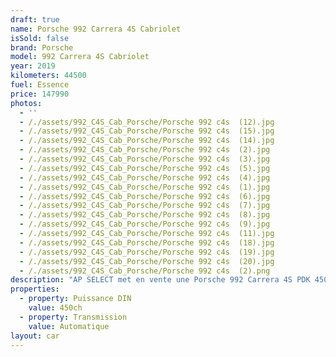 ```yaml
---
draft: true
name: Porsche 992 Carrera 4S Cabriolet
isSold: false
brand: Porsche
model: 992 Carrera 4S Cabriolet
year: 2019
kilometers: 44500
fuel: Essence
price: 147990
photos:
  - ''
  - /./assets/992_C4S_Cab_Porsche/Porsche 992 c4s  (12).jpg
  - /./assets/992_C4S_Cab_Porsche/Porsche 992 c4s  (15).jpg
  - /./assets/992_C4S_Cab_Porsche/Porsche 992 c4s  (14).jpg
  - /./assets/992_C4S_Cab_Porsche/Porsche 992 c4s  (2).jpg
  - /./assets/992_C4S_Cab_Porsche/Porsche 992 c4s  (3).jpg
  - /./assets/992_C4S_Cab_Porsche/Porsche 992 c4s  (5).jpg
  - /./assets/992_C4S_Cab_Porsche/Porsche 992 c4s  (4).jpg
  - /./assets/992_C4S_Cab_Porsche/Porsche 992 c4s  (1).jpg
  - /./assets/992_C4S_Cab_Porsche/Porsche 992 c4s  (6).jpg
  - /./assets/992_C4S_Cab_Porsche/Porsche 992 c4s  (7).jpg
  - /./assets/992_C4S_Cab_Porsche/Porsche 992 c4s  (8).jpg
  - /./assets/992_C4S_Cab_Porsche/Porsche 992 c4s  (9).jpg
  - /./assets/992_C4S_Cab_Porsche/Porsche 992 c4s  (11).jpg
  - /./assets/992_C4S_Cab_Porsche/Porsche 992 c4s  (18).jpg
  - /./assets/992_C4S_Cab_Porsche/Porsche 992 c4s  (19).jpg
  - /./assets/992_C4S_Cab_Porsche/Porsche 992 c4s  (20).jpg
  - /./assets/992_C4S_Cab_Porsche/Porsche 992 c4s  (2).png
description: "AP SELECT met en vente une Porsche 992 Carrera 4S PDK 450ch cabriolet.\n\nModèle du 05/2019 avec 44 500km.\n\nCouleur vert aventuri métallic, intérieur Porsche exclusif cuir entendu bi colore islandais / noir.\n\nVéhicule en carte grise \U0001F1EB\U0001F1F7 sans malus\n\nGarantie Porsche APPROVED jusqu’au 06/2026.\n\nLe véhicule est en parfait état avec carnet complet Porsche et historique suivi.\n\nDernier service effectué en concession Porsche au 02/2025 à 43000km.\n\n4 pneus neufs remplacés pour la vente.\n\nÉquipements et options :\n- Boîte PDK 8\n- Kit carrosserie Sport Design\n- Lift système\n- Roues arrière directrices\n- Échappement PSE\n- PDCC suspensions actives\n- Pack Chrono plus\n- PASM +\n- PTV Porsche Torque Vectoring\n- Apple car play\n- Pack intérieur piano laqué\n- Phares PDLS + avec signature Porsche\n- Freinage étriers noir\n- Jantes RS Spyder anthracite 20 / 21\n- Keyless ouverture et démarrage sans clés\n- Intérieur Cuir entendu / surpiqûres noir\n- Pack audio BURMESTER\n- Sièges Sport + électrique 18 positions à mémoire\n- Sièges chauffants - Sièges ventilés\n- Volant Sport GT multifonctions\n- Écusson Porsche sur les appuis tête\n- Régulateur de vitesse adaptatif\n- Caméra de recul 360 surround view\n- Radars de stationnement avant / arrière\n- Home link\n- Climatisation automatique\n- Éclairage et essuie-glaces automatique\n- Rétroviseurs électriques et chauffants\n- Rétroviseurs int / ext Electrochrome\n- Éclairage d’ambiance\n\nDisponible et visible sur RDV pour acheteur sérieux.\n\nPossibilité d'une garantie 3, 6 ou 12 mois en supplément.\n\nRéalisation des démarches d'immatriculation.\n\nAP SELECT c'est des solutions de courtage et conciergerie sur mesure pour profiter librement de sa passion et de son patrimoine.\n\nPrenez le volant, AP SELECT s'occupe du reste."
properties:
  - property: Puissance DIN
    value: 450ch
  - property: Transmission
    value: Automatique
layout: car
---
```


